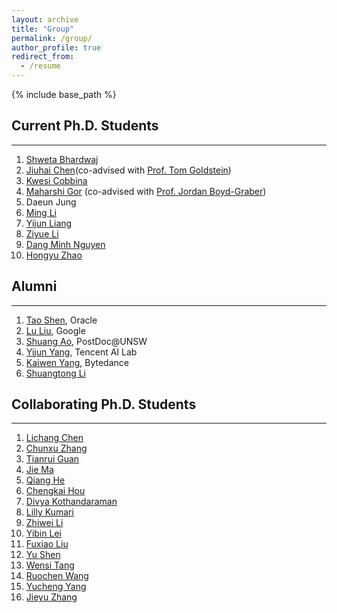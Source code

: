 ```yaml
---
layout: archive
title: "Group"
permalink: /group/
author_profile: true
redirect_from:
  - /resume
---
```


{% include base_path %}


## Current Ph.D. Students
-----
1. [Shweta Bhardwaj](https://shwetabhardwaj44.github.io/)
1. [Jiuhai Chen](https://scholar.google.com/citations?user=eJP77eoAAAAJ&hl=en)(co-advised with [Prof. Tom Goldstein](https://www.cs.umd.edu/~tomg/))
1. [Kwesi Cobbina](https://scholar.google.com/citations?user=Xt49YYgAAAAJ&hl=en)
1. [Maharshi Gor](https://mgor.info/) (co-advised with [Prof. Jordan Boyd-Graber](https://users.umiacs.umd.edu/~jbg/))
1. Daeun Jung
1. [Ming Li](https://mingliiii.github.io/)
1. [Yijun Liang](https://scholar.google.com/citations?user=YSy5z0MAAAAJ&hl=zh-CN)
1. [Ziyue Li](https://l0i6t1z9y.github.io/)
1. [Dang Minh Nguyen](https://dangne.github.io/)
1. [Hongyu Zhao](https://scholar.google.com/citations?user=bGy-EUAAAAAJ&hl=en)


## Alumni
-----
1. [Tao Shen](https://scholar.google.com/citations?user=SegyX9AAAAAJ&hl=en), Oracle
1. [Lu Liu](https://liulu112601.github.io/), Google
1. [Shuang Ao](https://www.unsw.edu.au/staff/shuang-ao), PostDoc@UNSW
1. [Yijun Yang](https://stevenyangyj.github.io/), Tencent AI Lab
1. [Kaiwen Yang](https://scholar.google.com/citations?user=WQzn8u0AAAAJ&hl=en), Bytedance
1. [Shuangtong Li](http://staff.ustc.edu.cn/~xinmei/stli.html)


## Collaborating Ph.D. Students
-----
1. [Lichang Chen](https://lichang-chen.github.io/)
1. [Chunxu Zhang](https://scholar.google.com/citations?user=cYvbwQsAAAAJ&hl=zh-CN)
1. [Tianrui Guan](https://tianruiguan.phd/)
1. [Jie Ma](https://scholar.google.com.au/citations?user=tSmDoz0AAAAJ&hl=en)
1. [Qiang He](https://sweetice.github.io/)
1. [Chengkai Hou](https://jackhck.github.io/)
1. [Divya Kothandaraman](https://divyakraman.github.io/)
1. [Lilly Kumari](https://scholar.google.co.in/citations?user=eoGxOusAAAAJ&hl=en)
1. [Zhiwei Li](https://profiles.uts.edu.au/student_Zhiwei.Li)
1. [Yibin Lei](https://scholar.google.com/citations?user=raNLEXsAAAAJ&hl=en)
1. [Fuxiao Liu](https://fuxiaoliu.github.io/)
1. [Yu Shen](https://www.cs.umd.edu/~yushen/)
1. [Wensi Tang](https://scholar.google.com/citations?user=Nb1kMiAAAAAJ&hl=en)
1. [Ruochen Wang](https://ruocwang.github.io/)
1. [Yucheng Yang](https://scholar.google.com/citations?user=MDEntKcAAAAJ&hl=zh-CN)
1. [Jieyu Zhang](https://jieyuz2.github.io/)